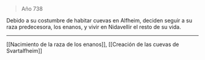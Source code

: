 > Año 738

Debido a su costumbre de habitar cuevas en Alfheim, deciden seguir a su raza predecesora, los enanos, y vivir en Nidavellir el resto de su vida.

---

[[Nacimiento de la raza de los enanos]], [[Creación de las cuevas de Svartalfheim]]